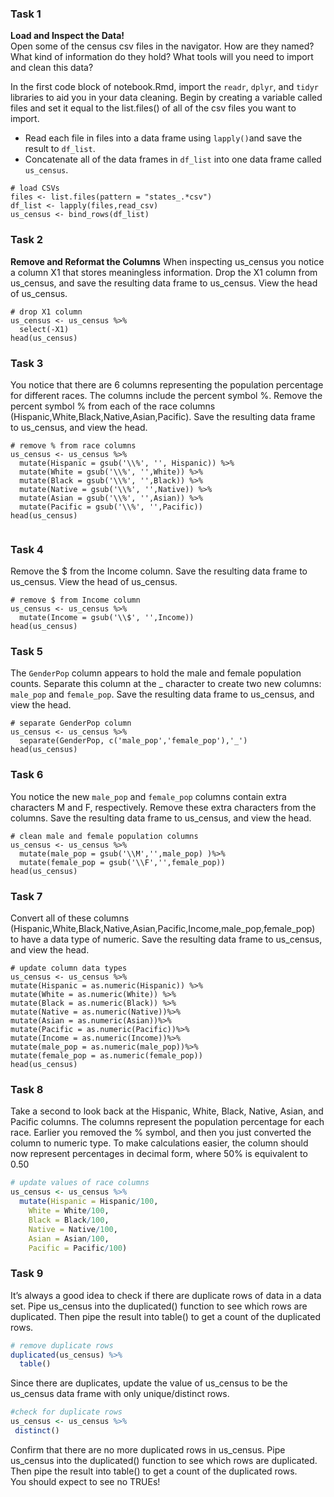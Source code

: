 ### Task 1
**Load and Inspect the Data!**  
Open some of the census csv files in the navigator. How are they named? What kind of information do they hold? What tools will you need to import and clean this data?  

In the first code block of notebook.Rmd, import the `readr`, `dplyr`, and `tidyr` libraries to aid you in your data cleaning. Begin by creating a variable called files and set it equal to the list.files() of all of the csv files you want to import.  
* Read each file in files into a data frame using `lapply()`and save the result to `df_list`.  
* Concatenate all of the data frames in `df_list` into one data frame called `us_census`.  
```{r message=FALSE, warning=FALSE, error=TRUE}
# load CSVs
files <- list.files(pattern = "states_.*csv")
df_list <- lapply(files,read_csv)
us_census <- bind_rows(df_list)
```

### Task 2
**Remove and Reformat the Columns**
When inspecting us_census you notice a column X1 that stores meaningless information. Drop the X1 column from us_census, and save the resulting data frame to us_census. View the head of us_census.  
```{r error=TRUE}
# drop X1 column
us_census <- us_census %>%
  select(-X1)
head(us_census)

```

### Task 3
You notice that there are 6 columns representing the population percentage for different races. The columns include the percent symbol %. Remove the percent symbol % from each of the race columns (Hispanic,White,Black,Native,Asian,Pacific). Save the resulting data frame to us_census, and view the head.  
```{r error=TRUE}
# remove % from race columns
us_census <- us_census %>%
  mutate(Hispanic = gsub('\\%', '', Hispanic)) %>%
  mutate(White = gsub('\\%', '',White)) %>%
  mutate(Black = gsub('\\%', '',Black)) %>%
  mutate(Native = gsub('\\%', '',Native)) %>%
  mutate(Asian = gsub('\\%', '',Asian)) %>%
  mutate(Pacific = gsub('\\%', '',Pacific)) 
head(us_census)


```

### Task 4
Remove the $ from the Income column. Save the resulting data frame to us_census. View the head of us_census.  

```{r error=TRUE}
# remove $ from Income column
us_census <- us_census %>%
  mutate(Income = gsub('\\$', '',Income))
head(us_census)

```

### Task 5
The `GenderPop` column appears to hold the male and female population counts. Separate this column at the _ character to create two new columns: `male_pop` and `female_pop`. Save the resulting data frame to us_census, and view the head.  
```{r error=TRUE}
# separate GenderPop column
us_census <- us_census %>%
  separate(GenderPop, c('male_pop','female_pop'),'_')
head(us_census)

```

### Task 6
You notice the new `male_pop` and `female_pop` columns contain extra characters M and F, respectively. Remove these extra characters from the columns. Save the resulting data frame to us_census, and view the head.
```{r error=TRUE}
# clean male and female population columns
us_census <- us_census %>%
  mutate(male_pop = gsub('\\M','',male_pop) )%>%
  mutate(female_pop = gsub('\\F','',female_pop)) 
head(us_census)
```

### Task 7
 Convert all of these columns (Hispanic,White,Black,Native,Asian,Pacific,Income,male_pop,female_pop) to have a data type of numeric. Save the resulting data frame to us_census, and view the head.
   ```{r error=TRUE}
# update column data types
us_census <- us_census %>%
  mutate(Hispanic = as.numeric(Hispanic)) %>%
  mutate(White = as.numeric(White)) %>%
  mutate(Black = as.numeric(Black)) %>%
  mutate(Native = as.numeric(Native))%>%
  mutate(Asian = as.numeric(Asian))%>%
  mutate(Pacific = as.numeric(Pacific))%>%
  mutate(Income = as.numeric(Income))%>%
  mutate(male_pop = as.numeric(male_pop))%>%
  mutate(female_pop = as.numeric(female_pop))
head(us_census)
```

### Task 8
Take a second to look back at the Hispanic, White, Black, Native, Asian, and Pacific columns. The columns represent the population percentage for each race. Earlier you removed the % symbol, and then you just converted the column to numeric type. To make calculations easier, the column should now represent percentages in decimal form, where 50% is equivalent to 0.50
```r
# update values of race columns
us_census <- us_census %>%
  mutate(Hispanic = Hispanic/100,
    White = White/100,
    Black = Black/100,
    Native = Native/100,
    Asian = Asian/100,
    Pacific = Pacific/100)
```

### Task 9
It’s always a good idea to check if there are duplicate rows of data in a data set. Pipe us_census into the duplicated() function to see which rows are duplicated. Then pipe the result into table() to get a count of the duplicated rows.
```r
# remove duplicate rows
duplicated(us_census) %>%
  table()
```

Since there are duplicates, update the value of us_census to be the us_census data frame with only unique/distinct rows.  
 ```r
 #check for duplicate rows
us_census <- us_census %>%
  distinct()
```
Confirm that there are no more duplicated rows in us_census. Pipe us_census into the duplicated() function to see which rows are duplicated. Then pipe the result into table() to get a count of the duplicated rows.  
You should expect to see no TRUEs!
